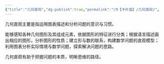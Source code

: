 ```yaml
---
{"title":"几何直观","dg-publish":true,"permalink":"/9【卡片盒】/几何直观/","dgPassFrontmatter":true,"noteIcon":""}
---
```



几何直观主要是指运用图表描述和分析问题的意识与习惯。

能够感知各种几何图形及其组成元素，依据图形的特征进行分类；根据语言描述画出相应的图形，分析图形的性质；建立形与数的联系，构建数学问题的直观模型；利用图表分析实际情境与数学问题，探索解决问题的思路。

几何直观有助于把握问题的本质，明晰思维的路径。